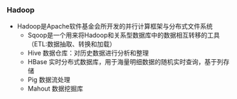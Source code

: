 ### Hadoop

* Hadoop是Apache软件基金会所开发的并行计算框架与分布式文件系统
    * Sqoop是一个用来将Hadoop和关系型数据库中的数据相互转移的工具（ETL:数据抽取、转换和加载）
    * Hive 数据仓库：对历史数据进行分析和整理
    * HBase 实时分布式数据库，用于海量明细数据的随机实时查询，基于列存储
    * Pig 数据流处理
    * Mahout 数据挖掘库
